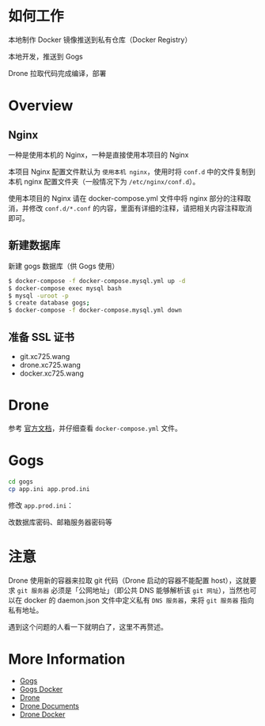 # 如何工作

本地制作 Docker 镜像推送到私有仓库（Docker Registry）

本地开发，推送到 Gogs

Drone 拉取代码完成编译，部署

# Overview

## Nginx

一种是使用本机的 Nginx，一种是直接使用本项目的 Nginx

本项目 Nginx 配置文件默认为 `使用本机 nginx`，使用时将 `conf.d` 中的文件复制到本机 nginx 配置文件夹（一般情况下为 `/etc/nginx/conf.d`）。

使用本项目的 Nginx 请在 docker-compose.yml 文件中将 nginx 部分的注释取消，并修改 `conf.d/*.conf` 的内容，里面有详细的注释，请把相关内容注释取消即可。

## 新建数据库

新建 gogs 数据库（供 Gogs 使用）

```bash
$ docker-compose -f docker-compose.mysql.yml up -d
$ docker-compose exec mysql bash
$ mysql -uroot -p
$ create database gogs;
$ docker-compose -f docker-compose.mysql.yml down
```

## 准备 SSL 证书

* git.xc725.wang
* drone.xc725.wang
* docker.xc725.wang

# Drone

参考 [官方文档](http://docs.drone.io/)，并仔细查看 `docker-compose.yml` 文件。

# Gogs

```bash
cd gogs
cp app.ini app.prod.ini
```

修改 `app.prod.ini`：

改数据库密码、邮箱服务器密码等

# 注意

Drone 使用新的容器来拉取 git 代码（Drone 启动的容器不能配置 host），这就要求 `git 服务器` 必须是「公网地址」（即公共 DNS 能够解析该 `git 网址`），当然也可以在 docker 的 daemon.json 文件中定义私有 `DNS 服务器`，来将 `git 服务器` 指向私有地址。

遇到这个问题的人看一下就明白了，这里不再赘述。

# More Information

* [Gogs](https://github.com/gogits/gogs)
* [Gogs Docker](https://github.com/gogits/gogs/tree/master/docker)
* [Drone](https://github.com/drone)
* [Drone Documents](http://docs.drone.io/)
* [Drone Docker](https://store.docker.com/profiles/drone)
